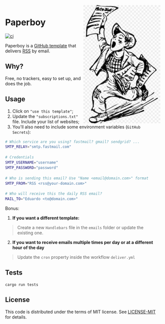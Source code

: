 <img src="https://raw.githubusercontent.com/eduardostuart/paperboy/main/.github/resources/paperboy.jpg" alt="Paperboy" width="250" align="right">

# Paperboy

[![ci](https://github.com/eduardostuart/paperboy/actions/workflows/ci.yml/badge.svg?branch=main)](https://github.com/eduardostuart/paperboy/actions/workflows/ci.yml)

Paperboy is a [GitHub template](https://docs.github.com/en/repositories/creating-and-managing-repositories/creating-a-repository-from-a-template) that delivers [RSS](https://en.wikipedia.org/wiki/RSS) by email.

## Why?

Free, no trackers, easy to set up, and does the job.

## Usage

1. Click on `"use this template"`;
2. Update the `"subscriptions.txt"` file. Include your list of websites;
3. You'll also need to include some environment variables (`GitHub Secrets`):

```bash
# Which service are you using? fastmail? gmail? sendgrid? ... 
SMTP_RELAY="smtp.fastmail.com" 

# Credentials
SMTP_USERNAME="username" 
SMTP_PASSWORD="password" 

# Who is sending this email? Use "Name <email@domain.com>" format
SMTP_FROM="RSS <rss@your-domain.com>" 

# Who will receive this the daily RSS email?
MAIL_TO="Eduardo <to@domain.com>" 
```

Bonus:

1. **If you want a different template:**
> Create a new `Handlebars` file in the `emails` folder or update the existing one.

2. **If you want to receive emails multiple times per day or at a different hour of the day**
> Update the `cron` property inside the workflow `deliver.yml`

## Tests

```
cargo run tests
```

## License

This code is distributed under the terms of MIT license.
See [LICENSE-MIT](LICENSE-MIT) for details.
